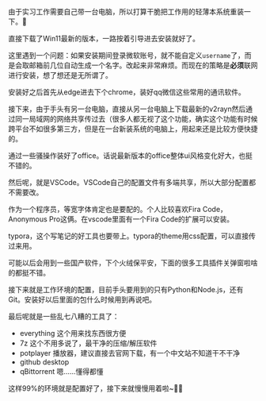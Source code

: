 由于实习工作需要自己带一台电脑，所以打算干脆把工作用的轻薄本系统重装一下。:thinking:

直接下载了Win11最新的版本，一路按着引导进去安装就好了。

这里遇到一个问题：如果安装期间登录微软账号，就不能自定义`username`了，而是会取邮箱前几位自动生成一个名字。改起来非常麻烦。而现在的策略是**必须**联网进行安装，想了想还是无所谓了。

安装好之后首先从edge进去下个chrome，装好qq微信这些常用的通讯软件。

接下来，由于手头有另一台电脑，直接从另一台电脑上下载最新的v2rayn然后通过同一局域网的网络共享传过去（很多人都无视了这个功能，确实这个功能有时候跨平台不如很多第三方，但是在一台新装系统的电脑上，用起来还是比较方便快捷的。

通过一些骚操作装好了office。话说最新版本的office整体ui风格变化好大，也挺不错的。

然后呢，就是VSCode。VSCode自己的配置文件有多端共享，所以大部分配置都不需要改。

作为一个程序员，等宽字体肯定也是要配的。个人比较喜欢Fira Code，Anonymous Pro这俩。在vscode里面有一个Fira Code的扩展可以安装。

typora，这个写笔记的好工具也要带上。typora的theme用css配置，可以直接传过来用。

可能以后会用到一些国产软件，下个火绒保平安，下面的很多工具插件关弹窗啦啥的都挺不错。

接下来就是工作环境的配置，目前手头要用到的只有Python和Node.js，还有Git。安装好以后里面的包什么时候用到再说吧。

最后呢就是一些乱七八糟的工具了：

- everything 这个用来找东西很方便
- 7z 这个不用多说了，最干净的压缩/解压软件
- potplayer 播放器，建议直接去官网下载，有一个中文站不知道干不干净
- github desktop
- qBittorrent 嗯……懂得都懂

这样99%的环境就是配置好了，接下来就慢慢用着啦~🎉:smiling_face_with_three_hearts:
